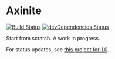# Axinite

[![Build Status](https://travis-ci.org/axnt/axinite.svg?branch=master)](https://travis-ci.org/axnt/axinite)
[![devDependencies Status](https://david-dm.org/axnt/axinite/dev-status.svg)](https://david-dm.org/axnt/axinite?type=dev)

Start from scratch. A work in progress.

For status updates, see [this project for 1.0](https://github.com/axnt/axinite/projects/2).
